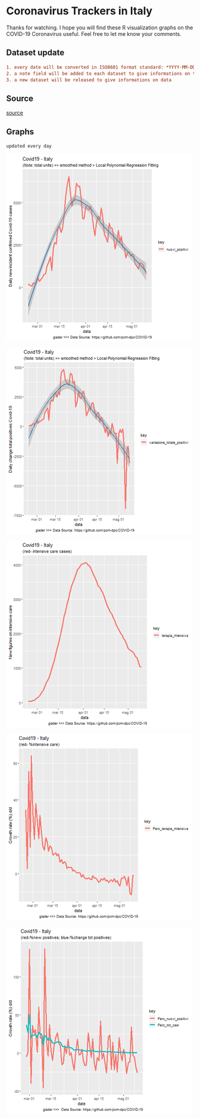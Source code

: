 # Coronavirus Trackers in Italy

Thanks for watching. 
I hope you will find these R visualization graphs on the COVID-19 Coronavirus useful. 
Feel free to let me know your comments.


## Dataset update

```diff
1. every date will be converted in ISO8601 format standard: *YYYY-MM-DDTHH:MM:SS* - *2020-03-18T19:14:29*. All dates will be in UTC.
2. a note field will be added to each dataset to give informations on the specific data
3. a new dataset will be released to give informations on data
```

## Source 
[source](https://github.com/pcm-dpc/COVID-19)<br>

## Graphs 
```diff
updated every day
```
![Image Covid19_it_new_cases](https://github.com/giader/Stat_Covid19/blob/master/images/Covid19_it_newcasesSmoothed.png)

![Image Covid19_it_Var_new_cases](https://github.com/giader/Stat_Covid19/blob/master/images/Covid19_it_varnewcasesSmoothed.png)

![Image Covid19_it_TerapiaInt](https://github.com/giader/Stat_Covid19/blob/master/images/Covid19_it_TerapiaInt.png)

![Image Covid19_it_VarTerapiaInt](https://github.com/giader/Stat_Covid19/blob/master/images/Covid19_it_PercTerapiaInt.png)

![Image Covid19_it_Perc](https://github.com/giader/Stat_Covid19/blob/master/images/Covid19_it_Perc.png)




